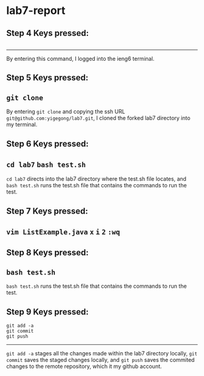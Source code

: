# lab7-report

## Step 4 Keys pressed:
```ssh y8gong@ieng6.ucsd.edu <enter>
```
---
By entering this command, I logged into the ieng6 terminal.

## Step 5 Keys pressed:
`git clone` <ctrl C> <ctrl V>
---
By entering `git clone` and copying the ssh URL `git@github.com:yigegong/lab7.git`, I cloned the forked lab7 directory into my terminal.

## Step 6 Keys pressed:
`cd lab7`
`bash test.sh`
---
`cd lab7` directs into the lab7 directory where the test.sh file locates, and `bash test.sh` runs the test.sh file that contains the commands to run the test.

## Step 7 Keys pressed:
`vim ListExample.java` 
<down><down><down><down><down><down><down><down> <left><left> `x` `i` `2` <esc> `:wq` <enter>
---
## Step 8 Keys pressed:
`bash test.sh`
---
`bash test.sh` runs the test.sh file that contains the commands to run the test.

## Step 9 Keys pressed:
```
git add -a
git commit
git push
```
---
`git add -a` stages all the changes made within the lab7 directory locally, `git commit` saves the staged changes locally, and `git push` saves the commited changes to the remote repository, which it my github account.

